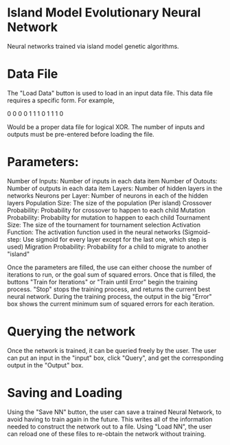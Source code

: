 # Island Model Evolutionary Neural Network
Neural networks trained via island model genetic algorithms.

# Data File
The "Load Data" button is used to load in an input data file. This data file requires a specific form. For example,

0 0
0
0 1
1
1 0
1
1 1
0

Would be a proper data file for logical XOR. The number of inputs and outputs must be pre-entered before loading the file.

# Parameters:
Number of Inputs: Number of inputs in each data item
Number of Outouts: Number of outputs in each data item
Layers: Number of hidden layers in the networks
Neurons per Layer: Number of neurons in each of the hidden layers
Population Size: The size of the population (Per island)
Crossover Probability: Probability for crossover to happen to each child
Mutation Probability: Probabilty for mutation to happen to each child
Tournament Size: The size of the tournament for tournament selection
Activation Function: The activation function used in the neural networks
  (Sigmoid-step: Use sigmoid for every layer except for the last one, which step is used)
Migration Probability: Probability for a child to migrate to another "island"

Once the parameters are filled, the use can either choose the number of iterations to run, or the goal sum of squared errors. Once that is filled, the buttons "Train for Iterations" or "Train until Error" begin the training process. "Stop" stops the training process, and returns the current best neural network. During the training process, the output in the big "Error" box shows the current minimum sum of squared errors for each iteration.

# Querying the network
Once the network is trained, it can be queried freely by the user. The user can put an input in the "input" box, click "Query", and get the corresponding output in the "Output" box.

# Saving and Loading
Using the "Save NN" button, the user can save a trained Neural Network, to avoid having to train again in the future. This writes all of the information needed to construct the network out to a file. Using "Load NN", the user can reload one of these files to re-obtain the network without training.
